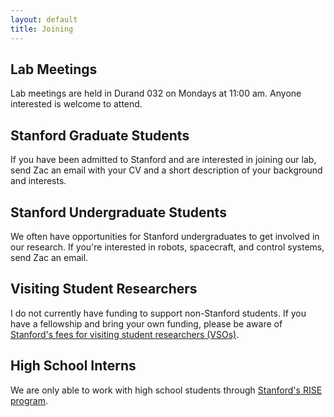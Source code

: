 ```yaml
---
layout: default
title: Joining
---
```


## Lab Meetings
Lab meetings are held in Durand 032 on Mondays at 11:00 am. Anyone interested is welcome to attend.

## Stanford Graduate Students

If you have been admitted to Stanford and are interested in joining our lab, send Zac an email with your CV and a short description of your background and interests. 

## Stanford Undergraduate Students

We often have opportunities for Stanford undergraduates to get involved in our research. If you're interested in robots, spacecraft, and control systems, send Zac an email.

## Visiting Student Researchers

I do not currently have funding to support non-Stanford students. If you have a fellowship and bring your own funding, please be aware of [Stanford's fees for visiting student researchers (VSOs)](https://registrar.stanford.edu/staff/visiting-student-researchers/fees-visiting-student-researchers).

## High School Interns

We are only able to work with high school students through [Stanford's RISE program](https://oso.stanford.edu/programs/39-rise-summer-internship-program).
